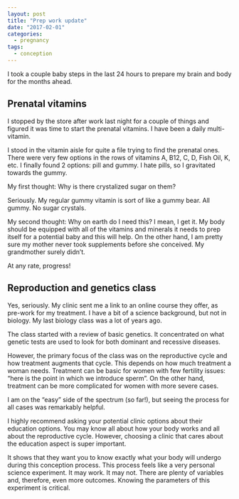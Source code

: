 ```yaml
---
layout: post
title: "Prep work update"
date: "2017-02-01"
categories:
  - pregnancy
tags:
  - conception
---
```


I took a couple baby steps in the last 24 hours to prepare my brain and body for the months ahead.

## Prenatal vitamins

I stopped by the store after work last night for a couple of things and figured it was time to start the prenatal vitamins. I have been a daily multi-vitamin.

I stood in the vitamin aisle for quite a file trying to find the prenatal ones. There were very few options in the rows of vitamins A, B12, C, D, Fish Oil, K, etc. I finally found 2 options: pill and gummy. I hate pills, so I gravitated towards the gummy.

My first thought: Why is there crystalized sugar on them?

Seriously. My regular gummy vitamin is sort of like a gummy bear. All gummy. No sugar crystals.

My second thought: Why on earth do I need this? I mean, I get it. My body should be equipped with all of the vitamins and minerals it needs to prep itself for a potential baby and this will help. On the other hand, I am pretty sure my mother never took supplements before she conceived. My grandmother surely didn’t.

At any rate, progress!

## Reproduction and genetics class

Yes, seriously. My clinic sent me a link to an online course they offer, as pre-work for my treatment. I have a bit of a science background, but not in biology. My last biology class was a lot of years ago.

The class started with a review of basic genetics. It concentrated on what genetic tests are used to look for both dominant and recessive diseases.

However, the primary focus of the class was on the reproductive cycle and how treatment augments that cycle. This depends on how much treatment a woman needs. Treatment can be basic for women with few fertility issues: “here is the point in which we introduce sperm”. On the other hand, treatment can be more complicated for women with more severe cases.

I am on the “easy” side of the spectrum (so far!), but seeing the process for all cases was remarkably helpful.

I highly recommend asking your potential clinic options about their education options. You may know all about how your body works and all about the reproductive cycle. However, choosing a clinic that cares about the education aspect is super important.

It shows that they want you to know exactly what your body will undergo during this conception process. This process feels like a very personal science experiment. It may work. It may not. There are plenty of variables and, therefore, even more outcomes. Knowing the parameters of this experiment is critical.
